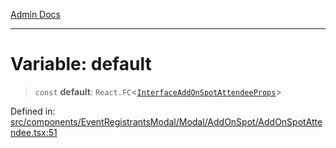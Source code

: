 [Admin Docs](/)

***

# Variable: default

> `const` **default**: `React.FC`\<[`InterfaceAddOnSpotAttendeeProps`](../../../../../../utils/interfaces/interfaces/InterfaceAddOnSpotAttendeeProps.md)\>

Defined in: [src/components/EventRegistrantsModal/Modal/AddOnSpot/AddOnSpotAttendee.tsx:51](https://github.com/PalisadoesFoundation/talawa-admin/blob/main/src/components/EventRegistrantsModal/Modal/AddOnSpot/AddOnSpotAttendee.tsx#L51)

